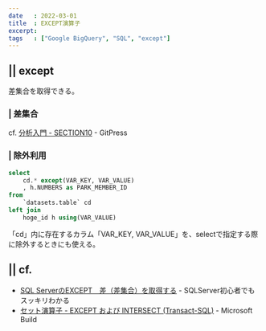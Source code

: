 ```yaml
---
date   : 2022-03-01
title  : EXCEPT演算子
excerpt:
tags   : ["Google BigQuery", "SQL", "except"]
---
```


## || except

差集合を取得できる。

### | 差集合


cf. [分析入門 - SECTION10](https://gitpress.io/c/bigquery/google_bigquery_10) - GitPress


### | 除外利用
```sql
select
    cd.* except(VAR_KEY, VAR_VALUE)
    , h.NUMBERS as PARK_MEMBER_ID
from 
    `datasets.table` cd
left join 
    hoge_id h using(VAR_VALUE)
```
「cd」内に存在するカラム「VAR_KEY, VAR_VALUE」を、selectで指定する際に除外するときにも使える。



## || cf.
+ [SQL ServerのEXCEPT　差（差集合）を取得する](https://sql-oracle.com/sqlserver/?p=467) - SQLServer初心者でもスッキリわかる
+ [セット演算子 - EXCEPT および INTERSECT (Transact-SQL)](https://docs.microsoft.com/ja-jp/sql/t-sql/language-elements/set-operators-except-and-intersect-transact-sql?view=sql-server-ver15) - Microsoft Build
